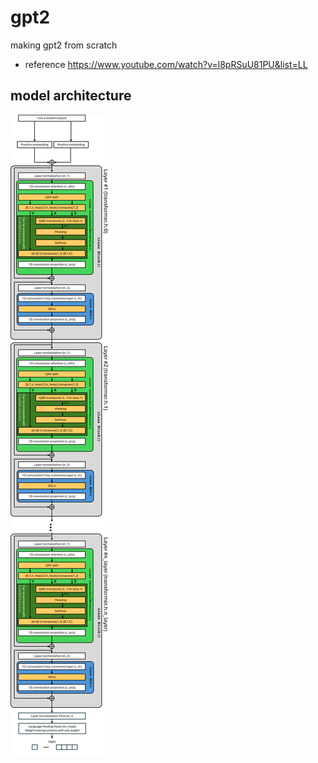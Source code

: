 # gpt2
making gpt2 from scratch

- reference
https://www.youtube.com/watch?v=l8pRSuU81PU&list=LL


## model architecture

![GPT2](./gpt2_model_architecture.png)